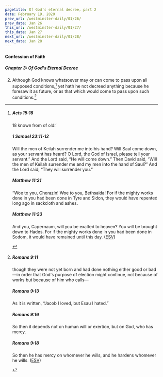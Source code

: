 ```yaml
---
pagetitle: Of God's eternal decree, part 2
date: February 19, 2020
prev_url: /westminster-daily/01/26/
prev_date: Jan 26
this_url: /westminster-daily/01/27/
this_date: Jan 27
next_url: /westminster-daily/01/28/
next_date: Jan 28
---
```


#### Confession of Faith

##### Chapter 3: Of God's Eternal Decree

2. Although God knows whatsoever may or can come to pass upon all supposed conditions,[^fnref:wcf1] yet hath he not decreed anything because he foresaw it as future, or as that which would come to pass upon such conditions.[^fnref:wcf2]

[^fnref:wcf1]: <div class="esv"><h5>Acts 15:18</h5> <div class="esv-text"><div class="block-indent"> <p class="line-group" id="p44015018.01-1"><span class="verse-num inline" id="v44015018-1">18&nbsp;</span>known from of old.&#8217;</p> </div> </div><h5>1 Samuel 23:11-12</h5> <div class="esv-text"><p id="p09023011.01-2">Will the men of Keilah surrender me into his hand? Will Saul come down, as your servant has heard? O <span class="small-caps">Lord</span>, the God of Israel, please tell your servant.&#8221; And the <span class="small-caps">Lord</span> said, &#8220;He will come down.&#8221; Then David said, &#8220;Will the men of Keilah surrender me and my men into the hand of Saul?&#8221; And the <span class="small-caps">Lord</span> said, &#8220;They will surrender you.&#8221;</p> </div><h5>Matthew 11:21</h5> <div class="esv-text"><p id="p40011021.01-3"><span class="woc">&#8220;Woe to you, Chorazin! Woe to you, Bethsaida! For if the mighty works done in you had been done in Tyre and Sidon, they would have repented long ago in sackcloth and ashes.</span></p> </div><h5>Matthew 11:23</h5> <div class="esv-text"><p id="p40011023.01-4"><span class="woc">And you, Capernaum, will you be exalted to heaven? You will be brought down to Hades. For if the mighty works done in you had been done in Sodom, it would have remained until this day.</span>  (<a href="http://www.esv.org" class="copyright">ESV</a>)</p> </div> </div>

[^fnref:wcf2]: <div class="esv"><h5>Romans 9:11</h5> <div class="esv-text"><p id="p45009011.01-1">though they were not yet born and had done nothing either good or bad&#8212;in order that God's purpose of election might continue, not because of works but because of him who calls&#8212;</p> </div><h5>Romans 9:13</h5> <div class="esv-text"><p id="p45009013.01-2">As it is written, &#8220;Jacob I loved, but Esau I hated.&#8221;</p> </div><h5>Romans 9:16</h5> <div class="esv-text"><p id="p45009016.01-3">So then it depends not on human will or exertion, but on God, who has mercy.</p> </div><h5>Romans 9:18</h5> <div class="esv-text"><p id="p45009018.01-4">So then he has mercy on whomever he wills, and he hardens whomever he wills.  (<a href="http://www.esv.org" class="copyright">ESV</a>)</p> </div> </div>

